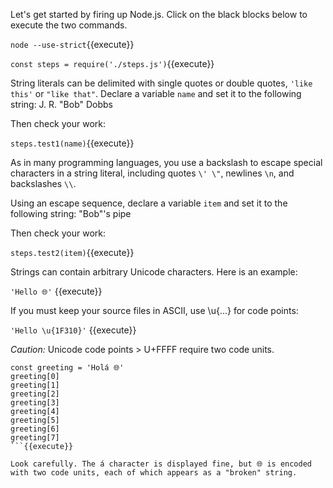 Let's get started by firing up Node.js. Click on the black blocks below to execute the two commands.

`node --use-strict`{{execute}}

`const steps = require('./steps.js')`{{execute}}

String literals can be delimited with single quotes or double quotes, `'like this'` or `"like that"`. Declare a variable `name` and set it to the following string: J. R. "Bob" Dobbs

Then check your work:

`steps.test1(name)`{{execute}}

As in many programming languages, you use a backslash to escape special characters in a string literal, including quotes `\' \"`, newlines `\n`, and backslashes `\\`.

Using an escape sequence, declare a variable `item` and set it to the following string: "Bob"'s pipe

Then check your work:

`steps.test2(item)`{{execute}}

Strings can contain arbitrary Unicode characters. Here is an example:

`'Hello 🌐'` {{execute}}

If you must keep your source files in ASCII, use \u{...} for code points:

`'Hello \u{1F310}'` {{execute}}

*Caution:* Unicode code points > U+FFFF require two code units.

```
const greeting = 'Holá 🌐'
greeting[0]
greeting[1]
greeting[2]
greeting[3]
greeting[4]
greeting[5]
greeting[6]
greeting[7]
```{{execute}}

Look carefully. The á character is displayed fine, but 🌐 is encoded with two code units, each of which appears as a "broken" string.




